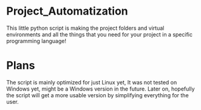 # Project_Automatization
This little python script is making the project folders and virtual environments and all the things that you need for your project in a specific programming language! 

# Plans
The script is mainly optimized for just Linux yet, It was not tested on Windows yet, might be a Windows version in the future.
Later on, hopefully the script will get a more usable version by simplifying everything for the user.
